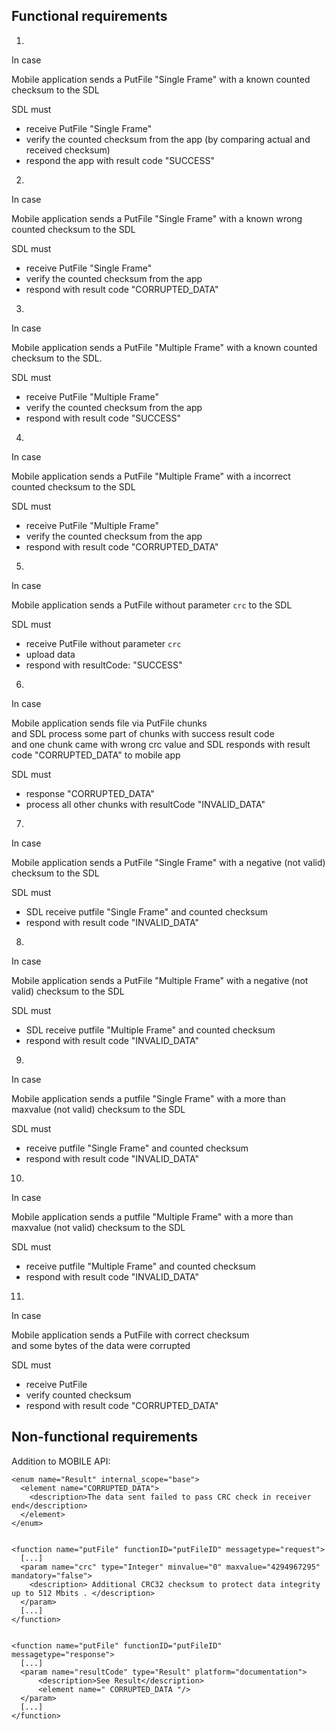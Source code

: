 ## Functional requirements

1.   
In case

Mobile application sends a PutFile "Single Frame" with a known counted checksum to the SDL    

SDL must  
- receive PutFile "Single Frame"  
- verify the counted checksum from the app (by comparing actual and received checksum) 
- respond the app  with result code "SUCCESS"    

2.   
In case  

Mobile application sends a PutFile "Single Frame" with a known wrong counted checksum to the SDL  

SDL must  
- receive PutFile "Single Frame"  
- verify the counted checksum from the app 
- respond with result code "CORRUPTED_DATA"  

3.   
In case  

Mobile application sends a PutFile "Multiple Frame" with a known counted checksum to the SDL.  

SDL must
- receive PutFile "Multiple Frame" 
- verify the counted checksum from the app
- respond with result code "SUCCESS"

4.  
In case  

Mobile application sends a PutFile "Multiple Frame" with a incorrect counted checksum to the SDL  

SDL must  
- receive PutFile "Multiple Frame"  
- verify the counted checksum from the app   
- respond with result code "CORRUPTED_DATA"

5. 
In case  

Mobile application sends a PutFile without parameter `crc` to the SDL  

SDL must
- receive PutFile without parameter `crc`  
- upload data  
- respond with resultCode: "SUCCESS"

6.   
In case  

Mobile application sends file via PutFile chunks  
and SDL process some part of chunks with success result code  
and one chunk came with wrong crc value and SDL responds with result code "CORRUPTED_DATA" to mobile app  

SDL must  
- response "CORRUPTED_DATA"  
- process all other chunks with resultCode "INVALID_DATA"

7.  
In case  

Mobile application sends a PutFile "Single Frame" with a negative (not valid) checksum to the SDL  

SDL must  
- SDL receive putfile "Single Frame" and counted checksum 
- respond with result code "INVALID_DATA"

8.  
In case  

Mobile application sends a PutFile "Multiple Frame" with a negative (not valid) checksum to the SDL  

SDL must  
- SDL receive putfile "Multiple Frame" and counted checksum  
- respond with result code "INVALID_DATA"

9.  
In case  

Mobile application sends a putfile "Single Frame" with a more than maxvalue (not valid) checksum to the SDL  

SDL must  
- receive putfile "Single Frame" and counted checksum 
- respond with result code "INVALID_DATA" 

10.  
In case  

Mobile application sends a putfile "Multiple Frame" with a more than maxvalue (not valid) checksum to the SDL  

SDL must  
- receive putfile "Multiple Frame" and counted checksum  
- respond with result code "INVALID_DATA"


11.  
In case  

Mobile application sends a PutFile with correct checksum  
and some bytes of the data were corrupted  

SDL must  
- receive PutFile  
- verify counted checksum  
- respond with result code "CORRUPTED_DATA"  

## Non-functional requirements  
Addition to MOBILE API:
```
<enum name="Result" internal_scope="base">
  <element name="CORRUPTED_DATA">
    <description>The data sent failed to pass CRC check in receiver end</description>
  </element>
</enum>


<function name="putFile" functionID="putFileID" messagetype="request">
  [...]
  <param name="crc" type="Integer" minvalue="0" maxvalue="4294967295" mandatory="false">
    <description> Additional CRC32 checksum to protect data integrity up to 512 Mbits . </description>
  </param>
  [...]
</function>


<function name="putFile" functionID="putFileID" messagetype="response">
  [...]
  <param name="resultCode" type="Result" platform="documentation">
      <description>See Result</description>
      <element name=" CORRUPTED_DATA "/>
  </param>
  [...]
</function>
```
